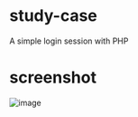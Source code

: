 # study-case
A simple login session with PHP

# screenshot
![image](http://s23.postimg.org/v02ogrp6j/utama.png)
